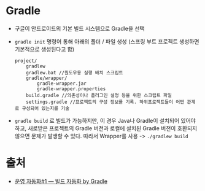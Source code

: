 # Gradle

- 구글이 안드로이드의 기본 빌드 시스템으로 Gradle을 선택

- `gradle init` 명령어 통해 아래의 폴더 / 파일 생성 (스프링 부트 프로젝트 생성하면 기본적으로 생성된다고 함)

  ```
  project/
      gradlew
      gradlew.bat //원도우용 실행 배치 스크립트
      gradle/wrapper/
          gradle-wrapper.jar
          gradle-wrapper.properties
      build.gradle //의존성이나 플러그인 설정 등을 위한 스크립트 파일
      settings.gradle //프로젝트의 구성 정보를 기록. 하위프로젝트들이 어떤 관계로 구성되어 있는지를 기술
  ```

- `gradle build` 로 빌드가 가능하지만, 이 경우 Java나 Gradle이 설치되어 있어야 하고, 새로받은 프로젝트의 Gradle 버전과 로컬에 설치된 Gradle 버전이 호환되지 않으면 문제가 발생할 수 있다. 따라서 Wrapper를 사용 -> `./gradlew build`

# 출처

- [운영 자동화#1 — 빌드 자동화 by Gradle](https://medium.com/@goinhacker/%EC%9A%B4%EC%98%81-%EC%9E%90%EB%8F%99%ED%99%94-1-%EB%B9%8C%EB%93%9C-%EC%9E%90%EB%8F%99%ED%99%94-by-gradle-7630c0993d09) 

